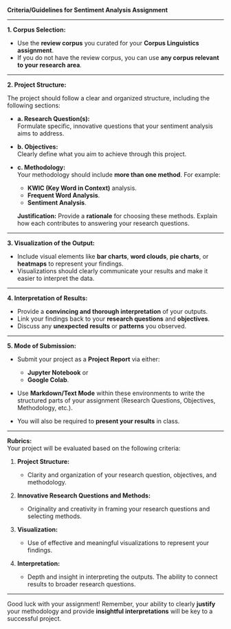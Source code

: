 **Criteria/Guidelines for Sentiment Analysis Assignment**

---

**1. Corpus Selection:**  
- Use the **review corpus** you curated for your **Corpus Linguistics assignment**.
- If you do not have the review corpus, you can use **any corpus relevant to your research area**.

---

**2. Project Structure:**

The project should follow a clear and organized structure, including the following sections:

- **a. Research Question(s):**  
  Formulate specific, innovative questions that your sentiment analysis aims to address.

- **b. Objectives:**  
  Clearly define what you aim to achieve through this project.
  
- **c. Methodology:**  
  Your methodology should include **more than one method**. For example:
  - **KWIC (Key Word in Context)** analysis.
  - **Frequent Word Analysis**.
  - **Sentiment Analysis**.
  
  **Justification:** Provide a **rationale** for choosing these methods. Explain how each contributes to answering your research questions.

---

**3. Visualization of the Output:**  
- Include visual elements like **bar charts**, **word clouds**, **pie charts**, or **heatmaps** to represent your findings.
- Visualizations should clearly communicate your results and make it easier to interpret the data.

---

**4. Interpretation of Results:**  
- Provide a **convincing and thorough interpretation** of your outputs.
- Link your findings back to your **research questions** and **objectives**.
- Discuss any **unexpected results** or **patterns** you observed.

---

**5. Mode of Submission:**  
- Submit your project as a **Project Report** via either:
  - **Jupyter Notebook** or
  - **Google Colab**.

- Use **Markdown/Text Mode** within these environments to write the structured parts of your assignment (Research Questions, Objectives, Methodology, etc.).

- You will also be required to **present your results** in class.

---

**Rubrics:**  
Your project will be evaluated based on the following criteria:

1. **Project Structure:**  
   - Clarity and organization of your research question, objectives, and methodology.

2. **Innovative Research Questions and Methods:**  
   - Originality and creativity in framing your research questions and selecting methods.

3. **Visualization:**  
   - Use of effective and meaningful visualizations to represent your findings.

4. **Interpretation:**  
   - Depth and insight in interpreting the outputs. The ability to connect results to broader research questions.

---

Good luck with your assignment! Remember, your ability to clearly **justify** your methodology and provide **insightful interpretations** will be key to a successful project.


